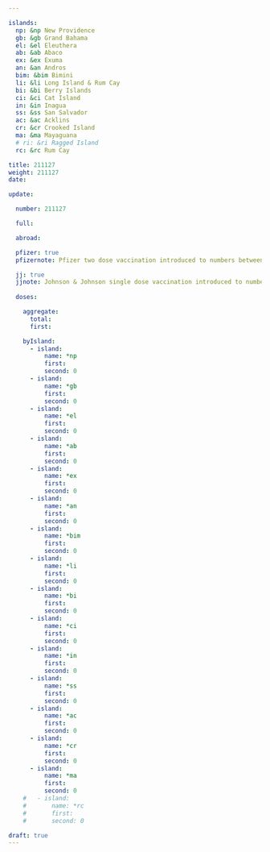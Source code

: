 ```yaml
---

islands:
  np: &np New Providence
  gb: &gb Grand Bahama
  el: &el Eleuthera
  ab: &ab Abaco
  ex: &ex Exuma
  an: &an Andros
  bim: &bim Bimini
  li: &li Long Island & Rum Cay
  bi: &bi Berry Islands
  ci: &ci Cat Island
  in: &in Inagua
  ss: &ss San Salvador
  ac: &ac Acklins
  cr: &cr Crooked Island
  ma: &ma Mayaguana
  # ri: &ri Ragged Island
  rc: &rc Rum Cay

title: 211127
weight: 211127
date:

update:

  number: 211127

  full: 

  abroad: 

  pfizer: true
  pfizernote: Pfizer two dose vaccination introduced to numbers between Saturday, Aug 07, 2021 and  Saturday, Aug 14, 2021 period.

  jj: true
  jjnote: Johnson & Johnson single dose vaccination introduced to numbers between Sat, Sep 4, 2021 and Fri, Sep 10, 2021 period.
  
  doses:

    aggregate:
      total: 
      first: 

    byIsland:
      - island:
          name: *np
          first: 
          second: 0
      - island:
          name: *gb
          first: 
          second: 0
      - island:
          name: *el
          first: 
          second: 0
      - island:
          name: *ab
          first: 
          second: 0
      - island:
          name: *ex
          first: 
          second: 0
      - island:
          name: *an
          first: 
          second: 0
      - island:
          name: *bim
          first: 
          second: 0
      - island:
          name: *li
          first: 
          second: 0
      - island:
          name: *bi
          first: 
          second: 0
      - island:
          name: *ci
          first: 
          second: 0
      - island:
          name: *in
          first: 
          second: 0
      - island:
          name: *ss
          first: 
          second: 0
      - island:
          name: *ac
          first: 
          second: 0
      - island:
          name: *cr
          first: 
          second: 0
      - island:
          name: *ma
          first: 
          second: 0
    #   - island:
    #       name: *rc
    #       first: 
    #       second: 0

draft: true
---
```



